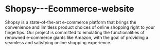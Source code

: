 # Shopsy---Ecommerce-website
Shopsy is a state-of-the-art e-commerce platform that brings the convenience and limitless product choices of online shopping right to your fingertips. Our project is committed to emulating the functionalities of renowned e-commerce giants like Amazon, with the goal of providing a seamless and satisfying online shopping experience.
